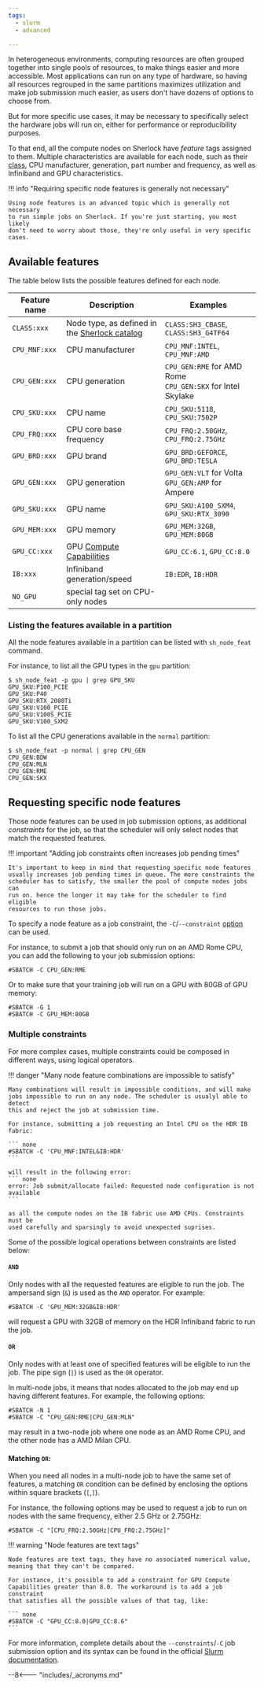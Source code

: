 ```yaml
---
tags:
  - slurm
  - advanced

---
```


In heterogeneous environments, computing resources are often grouped together
into single pools of resources, to make things easier and more accessible. Most
applications can run on any type of hardware, so having all resources regrouped
in the same partitions maximizes utilization and make job submission much
easier, as users don't have dozens of options to choose from.

But for more specific use cases, it may be necessary to specifically select
the hardware jobs will run on, either for performance or reproducibility
purposes.

To that end, all the compute nodes on Sherlock have _feature_ tags assigned to
them. Multiple characteristics are available for each node, such as their
[class][url_node-class], CPU manufacturer, generation, part number and
frequency, as well as Infiniband and GPU characteristics.

!!! info "Requiring specific node features is generally not necessary"

    Using node features is an advanced topic which is generally not necessary
    to run simple jobs on Sherlock. If you're just starting, you most likely
    don't need to worry about those, they're only useful in very specific
    cases.


## Available features

The table below lists the possible features defined for each node.

| Feature name  | Description | Examples |
| ------------- | ----------- | -------- |
| `CLASS:xxx`   | Node type, as defined in the [Sherlock catalog][url_catalog] | `CLASS:SH3_CBASE`, `CLASS:SH3_G4TF64` |
| `CPU_MNF:xxx` | CPU manufacturer | `CPU_MNF:INTEL`, `CPU_MNF:AMD` |
| `CPU_GEN:xxx` | CPU generation | `CPU_GEN:RME` for AMD Rome<br/>`CPU_GEN:SKX` for Intel Skylake|
| `CPU_SKU:xxx` | CPU name | `CPU_SKU:5118`, `CPU_SKU:7502P` |
| `CPU_FRQ:xxx` | CPU core base frequency | `CPU_FRQ:2.50GHz`, `CPU_FRQ:2.75GHz` |
| `GPU_BRD:xxx` | GPU brand | `GPU_BRD:GEFORCE`, `GPU_BRD:TESLA` |
| `GPU_GEN:xxx` | GPU generation | `GPU_GEN:VLT` for Volta<br/>`GPU_GEN:AMP` for Ampere |
| `GPU_SKU:xxx` | GPU name | `GPU_SKU:A100_SXM4`, `GPU_SKU:RTX_3090` |
| `GPU_MEM:xxx` | GPU memory | `GPU_MEM:32GB`, `GPU_MEM:80GB` |
| `GPU_CC:xxx`  | GPU [Compute Capabilities][url_gpu_cc] | `GPU_CC:6.1`, `GPU_CC:8.0` |
| `IB:xxx`      | Infiniband generation/speed | `IB:EDR`, `IB:HDR` |
| `NO_GPU`      | special tag set on CPU-only nodes |


### Listing the features available in a partition

All the node features available in a partition can be listed with
`sh_node_feat` command.

For instance, to list all the GPU types in the `gpu` partition:

``` none
$ sh_node_feat -p gpu | grep GPU_SKU
GPU_SKU:P100_PCIE
GPU_SKU:P40
GPU_SKU:RTX_2080Ti
GPU_SKU:V100_PCIE
GPU_SKU:V100S_PCIE
GPU_SKU:V100_SXM2
```

To list all the CPU generations available in the `normal` partition:

``` none
$ sh_node_feat -p normal | grep CPU_GEN
CPU_GEN:BDW
CPU_GEN:MLN
CPU_GEN:RME
CPU_GEN:SKX
```



## Requesting specific node features

Those node features can be used in job submission options, as additional
_constraints_ for the job, so that the scheduler will only select nodes that
match the requested features.

!!! important "Adding job constraints often increases job pending times"

    It's important to keep in mind that requesting specific node features
    usually increases job pending times in queue. The more constraints the
    scheduler has to satisfy, the smaller the pool of compute nodes jobs can
    run on. hence the longer it may take for the scheduler to find eligible
    resources to run those jobs.

To specify a node feature as a job constraint, the `-C`/`--constraint`
[option][url_constraints_doc] can be used.

For instance, to submit a job that should only run on an AMD Rome CPU, you can
add the following to your job submission options:

``` none
#SBATCH -C CPU_GEN:RME
```

Or to make sure that your training job will run on a GPU with 80GB of GPU
memory:

``` none
#SBATCH -G 1
#SBATCH -C GPU_MEM:80GB
```

### Multiple constraints

For more complex cases, multiple constraints could be composed in different
ways, using logical operators.

!!! danger "Many node feature combinations are impossible to satisfy"

    Many combinations will result in impossible conditions, and will make
    jobs impossible to run on any node. The scheduler is usualyl able to detect
    this and reject the job at submission time.

    For instance, submitting a job requesting an Intel CPU on the HDR IB
    fabric:

    ``` none
    #SBATCH -C 'CPU_MNF:INTEL&IB:HDR'
    ```

    will result in the following error:
    ``` none
    error: Job submit/allocate failed: Requested node configuration is not available
    ```

    as all the compute nodes on the IB fabric use AMD CPUs. Constraints must be
    used carefully and sparsingly to avoid unexpected suprises.



Some of the possible logical operations between constraints are listed below:

#### `AND`

Only nodes with all the requested features are eligible to run the job. The
ampersand sign (`&`) is used as the `AND` operator. For example:

``` none
#SBATCH -C 'GPU_MEM:32GB&IB:HDR'
```

will request a GPU with 32GB of memory on the HDR Infiniband fabric to run the
job.


#### `OR`

Only nodes with at least one of specified features will be eligible to run
the job. The pipe sign (`|`) is used as the `OR` operator.

In multi-node jobs, it means that nodes allocated to the job may end up having
different features.  For example, the following options:

``` none
#SBATCH -N 1
#SBATCH -C "CPU_GEN:RME|CPU_GEN:MLN"
```

may result in a two-node job where one node as an AMD Rome CPU, and the other
node has a AMD Milan CPU.


#### Matching `OR`:

When you need all nodes in a multi-node job to have the same set of features, a
matching `OR` condition can be defined by enclosing the options within square
brackets (`[`,`]`).

For instance, the following options may be used to request a job to run on
nodes with the same frequency, either 2.5 GHz or 2.75GHz:

``` none
#SBATCH -C "[CPU_FRQ:2.50GHz|CPU_FRQ:2.75GHz]"
```

!!! warning "Node features are text tags"

    Node features are text tags, they have no associated numerical value,
    meaning that they can't be compared.

    For instance, it's possible to add a constraint for GPU Compute
    Capabilities greater than 8.0. The workaround is to add a job constraint
    that satisfies all the possible values of that tag, like:

    ``` none
    #SBATCH -C "GPU_CC:8.0|GPU_CC:8.6"
    ```



For more information, complete details about the `--constraints`/`-C` job
submission option and its syntax can be found in the official [Slurm
documentation][url_constraints_doc].





--8<--- "includes/_acronyms.md"

[url_node-class]:       /docs/orders/#configurations
[url_catalog]:          //www.sherlock.stanford.edu/catalog
[url_gpu_cc]:           //developer.nvidia.com/cuda-gpus
[url_constraints_doc]:  //slurm.schedmd.com/sbatch.html#OPT_constraint
